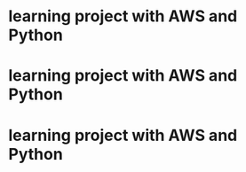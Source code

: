 # learning project with AWS and Python
# learning project with AWS and Python
# learning project with AWS and Python
